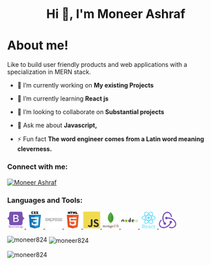 <h1 align="center">Hi 👋, I'm Moneer Ashraf</h1>



<h1 align="left">About me!</h1>
<p align="left" font >Like to build user friendly products and web applications with a specialization in MERN stack.</p>

- 🔭 I’m currently working on **My existing Projects**

- 🌱 I’m currently learning **React js**

- 👯 I’m looking to collaborate on **Substantial projects**

- 💬 Ask me about **Javascript,**

- ⚡ Fun fact **The word engineer comes from a Latin word meaning cleverness.**


<h3 align="left">Connect with me:</h3>
<p align="left">
<a href="https://www.linkedin.com/in/moneer-ashraf-7a4475218/" target="blank"><img align="center" src="https://raw.githubusercontent.com/rahuldkjain/github-profile-readme-generator/master/src/images/icons/Social/linked-in-alt.svg" alt="Moneer Ashraf" height="30" width="40" /></a>
</p>

<h3 align="left">Languages and Tools:</h3>
<p align="left"> <a href="https://getbootstrap.com" target="_blank" rel="noreferrer"> <img src="https://raw.githubusercontent.com/devicons/devicon/master/icons/bootstrap/bootstrap-plain-wordmark.svg" alt="bootstrap" width="40" height="40"/> </a> <a href="https://www.w3schools.com/css/" target="_blank" rel="noreferrer"> <img src="https://raw.githubusercontent.com/devicons/devicon/master/icons/css3/css3-original-wordmark.svg" alt="css3" width="40" height="40"/> </a> <a href="https://expressjs.com" target="_blank" rel="noreferrer"> <img src="https://raw.githubusercontent.com/devicons/devicon/master/icons/express/express-original-wordmark.svg" alt="express" width="40" height="40"/> </a> <a href="https://www.w3.org/html/" target="_blank" rel="noreferrer"> <img src="https://raw.githubusercontent.com/devicons/devicon/master/icons/html5/html5-original-wordmark.svg" alt="html5" width="40" height="40"/> </a> <a href="https://developer.mozilla.org/en-US/docs/Web/JavaScript" target="_blank" rel="noreferrer"> <img src="https://raw.githubusercontent.com/devicons/devicon/master/icons/javascript/javascript-original.svg" alt="javascript" width="40" height="40"/> </a> <a href="https://www.mongodb.com/" target="_blank" rel="noreferrer"> <img src="https://raw.githubusercontent.com/devicons/devicon/master/icons/mongodb/mongodb-original-wordmark.svg" alt="mongodb" width="40" height="40"/> </a> <a href="https://nodejs.org" target="_blank" rel="noreferrer"> <img src="https://raw.githubusercontent.com/devicons/devicon/master/icons/nodejs/nodejs-original-wordmark.svg" alt="nodejs" width="40" height="40"/> </a> <a href="https://reactjs.org/" target="_blank" rel="noreferrer"> <img src="https://raw.githubusercontent.com/devicons/devicon/master/icons/react/react-original-wordmark.svg" alt="react" width="40" height="40"/> </a> <a href="https://redux.js.org" target="_blank" rel="noreferrer"> <img src="https://raw.githubusercontent.com/devicons/devicon/master/icons/redux/redux-original.svg" alt="redux" width="40" height="40"/> </a> </p> 


<p><img align="left" src="https://github-readme-stats.vercel.app/api/top-langs?username=moneer824&show_icons=true&locale=en&layout=compact" alt="moneer824" /></p>

<p>&nbsp;<img align="center" src="https://github-readme-stats.vercel.app/api?username=moneer824&show_icons=true&locale=en" alt="moneer824" /></p>

<p><img align="center" src="https://github-readme-streak-stats.herokuapp.com/?user=moneer824&" alt="moneer824" /></p>


